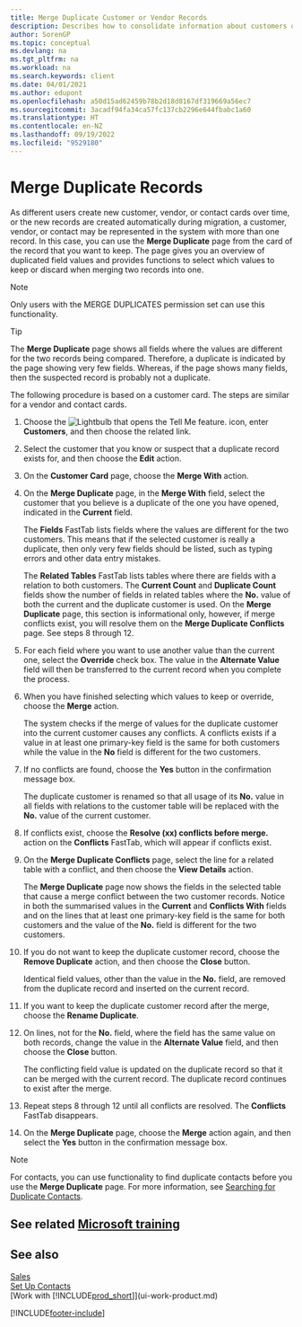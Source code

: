 ```yaml
---
title: Merge Duplicate Customer or Vendor Records
description: Describes how to consolidate information about customers or vendors when you have duplicate entries about some of them.
author: SorenGP
ms.topic: conceptual
ms.devlang: na
ms.tgt_pltfrm: na
ms.workload: na
ms.search.keywords: client
ms.date: 04/01/2021
ms.author: edupont
ms.openlocfilehash: a50d15ad62459b78b2d18d8167df319669a56ec7
ms.sourcegitcommit: 3acadf94fa34ca57fc137cb2296e644fbabc1a60
ms.translationtype: HT
ms.contentlocale: en-NZ
ms.lasthandoff: 09/19/2022
ms.locfileid: "9529180"
---
```

# <a name="merge-duplicate-records"></a>Merge Duplicate Records

As different users create new customer, vendor, or contact cards over time, or the new records are created automatically during migration, a customer, vendor, or contact may be represented in the system with more than one record. In this case, you can use the **Merge Duplicate** page from the card of the record that you want to keep. The page gives you an overview of duplicated field values and provides functions to select which values to keep or discard when merging two records into one.

> [!NOTE]
> Only users with the MERGE DUPLICATES permission set can use this functionality.

> [!TIP]
> The **Merge Duplicate** page shows all fields where the values are different for the two records being compared. Therefore, a duplicate is indicated by the page showing very few fields. Whereas, if the page shows many fields, then the suspected record is probably not a duplicate.

The following procedure is based on a customer card. The steps are similar for a vendor  and contact cards.

1. Choose the ![Lightbulb that opens the Tell Me feature.](media/ui-search/search_small.png "Tell me what you want to do") icon, enter **Customers**, and then choose the related link.
2. Select the customer that you know or suspect that a duplicate record exists for, and then choose the **Edit** action.
3. On the **Customer Card** page, choose the **Merge With** action.
4. On the **Merge Duplicate** page, in the **Merge With** field, select the customer that you believe is a duplicate of the one you have opened, indicated in the **Current** field.

    The **Fields** FastTab lists fields where the values are different for the two customers. This means that if the selected customer is really a duplicate, then only very few fields should be listed, such as typing errors and other data entry mistakes.

    The **Related Tables** FastTab lists tables where there are fields with a relation to both customers. The **Current Count** and **Duplicate Count** fields show the number of fields in related tables where the **No.** value of both the current and the duplicate customer is used. On the **Merge Duplicate** page, this section is informational only, however, if merge conflicts exist, you will resolve them on the **Merge Duplicate Conflicts** page. See steps 8 through 12.   

5. For each field where you want to use another value than the current one, select the **Override** check box. The value in the **Alternate Value** field will then be transferred to the current record when you complete the process.
6. When you have finished selecting which values to keep or override, choose the **Merge** action.

    The system checks if the merge of values for the duplicate customer into the current customer causes any conflicts. A conflicts exists if a value in at least one primary-key field is the same for both customers while the value in the **No** field is different for the two customers.

7. If no conflicts are found, choose the **Yes** button in the confirmation message box.

    The duplicate customer is renamed so that all usage of its **No.** value in all fields with relations to the customer table will be replaced with the **No.** value of the current customer.
8. If conflicts exist, choose the **Resolve (xx) conflicts before merge.** action on the **Conflicts** FastTab, which will appear if conflicts exist.
9. On the **Merge Duplicate Conflicts** page, select the line for a related table with a conflict, and then choose the **View Details** action.

    The **Merge Duplicate** page now shows the fields in the selected table that cause a merge conflict between the two customer records. Notice in both the summarised values in the **Current** and **Conflicts With** fields and on the lines that at least one primary-key field is the same for both customers and the value of the **No.** field is different for the two customers.   
10. If you do not want to keep the duplicate customer record, choose the **Remove Duplicate** action, and then choose the **Close** button.

    Identical field values, other than the value in the **No.** field, are removed from the duplicate record and inserted on the current record.
11. If you want to keep the duplicate customer record after the merge,  choose the **Rename Duplicate**.
12. On lines, not for the **No.** field, where the field has the same value on both records, change the value in the **Alternate Value** field, and then choose the **Close** button.

    The conflicting field value is updated on the duplicate record so that it can be merged with the current record. The duplicate record continues to exist after the merge.
13. Repeat steps 8 through 12 until all conflicts are resolved. The **Conflicts** FastTab disappears.
14. On the **Merge Duplicate** page, choose the **Merge** action again, and then select the **Yes** button in the confirmation message box.

> [!NOTE]
> For contacts, you can use functionality to find duplicate contacts before you use the **Merge Duplicate** page. For more information, see [Searching for Duplicate Contacts](marketing-setup-contacts.md#searching-for-duplicate-contacts).

## <a name="see-related-microsoft-training"></a>See related [Microsoft training](/training/modules/trade-master-data-dynamics-365-business-central/)

## <a name="see-also"></a>See also

[Sales](sales-manage-sales.md)  
[Set Up Contacts](marketing-setup-contacts.md)  
[Work with [!INCLUDE[prod_short](includes/prod_short.md)]](ui-work-product.md)


[!INCLUDE[footer-include](includes/footer-banner.md)]
